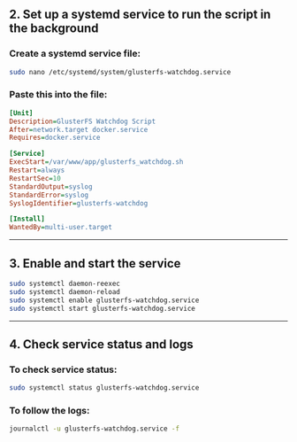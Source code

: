 ## 2. Set up a systemd service to run the script in the background

### Create a systemd service file:

```bash
sudo nano /etc/systemd/system/glusterfs-watchdog.service
```

### Paste this into the file:

```ini
[Unit]
Description=GlusterFS Watchdog Script
After=network.target docker.service
Requires=docker.service

[Service]
ExecStart=/var/www/app/glusterfs_watchdog.sh
Restart=always
RestartSec=10
StandardOutput=syslog
StandardError=syslog
SyslogIdentifier=glusterfs-watchdog

[Install]
WantedBy=multi-user.target
```

---

## 3. Enable and start the service

```bash
sudo systemctl daemon-reexec
sudo systemctl daemon-reload
sudo systemctl enable glusterfs-watchdog.service
sudo systemctl start glusterfs-watchdog.service
```

---

## 4. Check service status and logs

### To check service status:

```bash
sudo systemctl status glusterfs-watchdog.service
```

### To follow the logs:

```bash
journalctl -u glusterfs-watchdog.service -f
```
